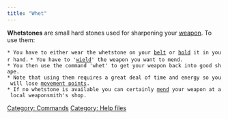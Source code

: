 ```yaml
---
title: "Whet"
---
```


**Whetstones** are small hard stones used for sharpening your
[weapon](weapon "wikilink"). To use them:

`* You have to either wear the whetstone on your `[`belt`](belt "wikilink")` or `[`hold`](hold "wikilink")` it in your hand.`
`* You have to '`[`wield`](wield "wikilink")`' the weapon you want to mend.`
`* You then use the command 'whet' to get your weapon back into good shape.`
`* Note that using them requires a great deal of time and energy so you will lose `[`movement points`](movement_points "wikilink")`.`
`* If no whetstone is available you can certainly `[`mend`](mend "wikilink")` your weapon at a local weaponsmith's shop.`

[Category: Commands](Category:_Commands "wikilink") [Category: Help
files](Category:_Help_files "wikilink")